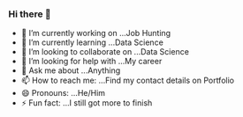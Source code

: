 ### Hi there 👋

<!--
**Hemanath17/Hemanath17** is a ✨ _special_ ✨ repository because its `README.md` (this file) appears on your GitHub profile.

Here are some ideas to get you started: -->

- 🔭 I’m currently working on ...Job Hunting
- 🌱 I’m currently learning ...Data Science
- 👯 I’m looking to collaborate on ...Data Science
- 🤔 I’m looking for help with ...My career
- 💬 Ask me about ...Anything
- 📫 How to reach me: ...Find my contact details on Portfolio
- 😄 Pronouns: ...He/Him
- ⚡ Fun fact: ...I still got more to finish

